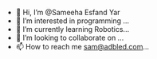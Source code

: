 - 👋 Hi, I’m @Sameeha Esfand Yar
- 👀 I’m interested in programming ...
- 🌱 I’m currently learning Robotics...
- 💞️ I’m looking to collaborate on ...
- 📫 How to reach me sam@adbled.com...

<!---
Sameeha-Esfand-Yar/Sameeha-Esfand-Yar is a ✨ special ✨ repository because its `README.md` (this file) appears on your GitHub profile.
You can click the Preview link to take a look at your changes.
--->
